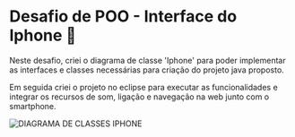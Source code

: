 # Desafio de POO - Interface do Iphone :iphone:

Neste desafio, criei o diagrama de classe 'Iphone' para poder
implementar as interfaces e classes necessárias para criação
do projeto java proposto.

Em seguida criei o projeto no eclipse para executar as funcionalidades
e integrar os recursos de som, ligação e navegação na web
junto com o smartphone.

![DIAGRAMA DE CLASSES IPHONE](C:\Users\jluca\OneDrive\Documentos\dio-trilha-java-basico\Iphone\Iphone.jpg)